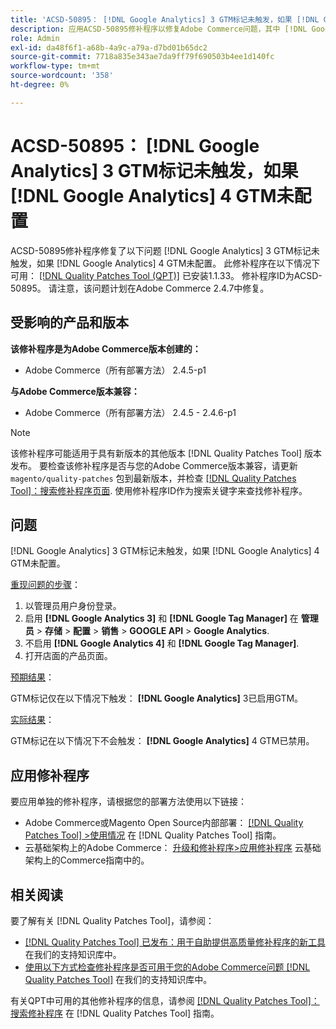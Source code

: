 ```yaml
---
title: 'ACSD-50895： [!DNL Google Analytics] 3 GTM标记未触发，如果 [!DNL Google Analytics] 4 GTM未配置'
description: 应用ACSD-50895修补程序以修复Adobe Commerce问题，其中 [!DNL Google Analytics] 3 GTM标记未触发，如果 [!DNL Google Analytics] 4 GTM未配置。
role: Admin
exl-id: da48f6f1-a68b-4a9c-a79a-d7bd01b65dc2
source-git-commit: 7718a835e343ae7da9ff79f690503b4ee1d140fc
workflow-type: tm+mt
source-wordcount: '358'
ht-degree: 0%

---
```


# ACSD-50895： [!DNL Google Analytics] 3 GTM标记未触发，如果 [!DNL Google Analytics] 4 GTM未配置

ACSD-50895修补程序修复了以下问题 [!DNL Google Analytics] 3 GTM标记未触发，如果 [!DNL Google Analytics] 4 GTM未配置。 此修补程序在以下情况下可用： [[!DNL Quality Patches Tool (QPT)]](/help/announcements/adobe-commerce-announcements/magento-quality-patches-released-new-tool-to-self-serve-quality-patches.md) 已安装1.1.33。 修补程序ID为ACSD-50895。 请注意，该问题计划在Adobe Commerce 2.4.7中修复。

## 受影响的产品和版本

**该修补程序是为Adobe Commerce版本创建的：**

* Adobe Commerce（所有部署方法） 2.4.5-p1

**与Adobe Commerce版本兼容：**

* Adobe Commerce（所有部署方法） 2.4.5 - 2.4.6-p1

>[!NOTE]
>
>该修补程序可能适用于具有新版本的其他版本 [!DNL Quality Patches Tool] 版本发布。 要检查该修补程序是否与您的Adobe Commerce版本兼容，请更新 `magento/quality-patches` 包到最新版本，并检查 [[!DNL Quality Patches Tool]：搜索修补程序页面](https://experienceleague.adobe.com/tools/commerce-quality-patches/index.html). 使用修补程序ID作为搜索关键字来查找修补程序。

## 问题

[!DNL Google Analytics] 3 GTM标记未触发，如果 [!DNL Google Analytics] 4 GTM未配置。

<u>重现问题的步骤</u>：

1. 以管理员用户身份登录。
1. 启用 **[!DNL Google Analytics 3]** 和 **[!DNL Google Tag Manager]** 在 **管理员** > **存储** > **配置** > **销售** > **GOOGLE API** > **Google Analytics**.
1. 不启用 **[!DNL Google Analytics 4]** 和 **[!DNL Google Tag Manager]**.
1. 打开店面的产品页面。

<u>预期结果</u>：

GTM标记仅在以下情况下触发： **[!DNL Google Analytics]** 3已启用GTM。

<u>实际结果</u>：

GTM标记在以下情况下不会触发： **[!DNL Google Analytics]** 4 GTM已禁用。

## 应用修补程序

要应用单独的修补程序，请根据您的部署方法使用以下链接：

* Adobe Commerce或Magento Open Source内部部署： [[!DNL Quality Patches Tool] >使用情况](https://experienceleague.adobe.com/docs/commerce-operations/tools/quality-patches-tool/usage.html) 在 [!DNL Quality Patches Tool] 指南。
* 云基础架构上的Adobe Commerce： [升级和修补程序>应用修补程序](https://experienceleague.adobe.com/docs/commerce-cloud-service/user-guide/develop/upgrade/apply-patches.html) 云基础架构上的Commerce指南中的。

## 相关阅读

要了解有关 [!DNL Quality Patches Tool]，请参阅：

* [[!DNL Quality Patches Tool] 已发布：用于自助提供高质量修补程序的新工具](/help/announcements/adobe-commerce-announcements/magento-quality-patches-released-new-tool-to-self-serve-quality-patches.md) 在我们的支持知识库中。
* [使用以下方式检查修补程序是否可用于您的Adobe Commerce问题 [!DNL Quality Patches Tool]](/help/support-tools/patches-available-in-qpt-tool/check-patch-for-magento-issue-with-magento-quality-patches.md) 在我们的支持知识库中。

有关QPT中可用的其他修补程序的信息，请参阅 [[!DNL Quality Patches Tool]：搜索修补程序](https://experienceleague.adobe.com/tools/commerce-quality-patches/index.html) 在 [!DNL Quality Patches Tool] 指南。
